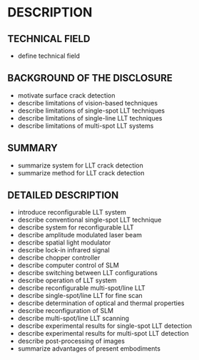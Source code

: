 # DESCRIPTION

## TECHNICAL FIELD

- define technical field

## BACKGROUND OF THE DISCLOSURE

- motivate surface crack detection
- describe limitations of vision-based techniques
- describe limitations of single-spot LLT techniques
- describe limitations of single-line LLT techniques
- describe limitations of multi-spot LLT systems

## SUMMARY

- summarize system for LLT crack detection
- summarize method for LLT crack detection

## DETAILED DESCRIPTION

- introduce reconfigurable LLT system
- describe conventional single-spot LLT technique
- describe system for reconfigurable LLT
- describe amplitude modulated laser beam
- describe spatial light modulator
- describe lock-in infrared signal
- describe chopper controller
- describe computer control of SLM
- describe switching between LLT configurations
- describe operation of LLT system
- describe reconfigurable multi-spot/line LLT
- describe single-spot/line LLT for fine scan
- describe determination of optical and thermal properties
- describe reconfiguration of SLM
- describe multi-spot/line LLT scanning
- describe experimental results for single-spot LLT detection
- describe experimental results for multi-spot LLT detection
- describe post-processing of images
- summarize advantages of present embodiments

